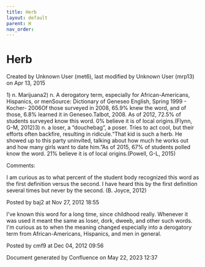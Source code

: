 ```yaml
---
title: Herb
layout: default
parent: H
nav_order:
---
```


# Herb

Created by  Unknown User (met6), last modified by  Unknown User (mrp13) on Apr 13, 2015

1) n. Marijuana2) n. A derogatory term, especially for African-Americans, Hispanics, or menSource: Dictionary of Geneseo English, Spring 1999 - Kocher- 2006Of those surveyed in 2008, 65.9% knew the word, and of those, 6.8% learned it in Geneseo.Talbot, 2008. As of 2012, 72.5% of students surveyed know this word. 0% believe it is of local origins.(Flynn, G-M, 2012)3) n. a loser, a “douchebag”, a poser. Tries to act cool, but their efforts often backfire, resulting in ridicule.“That kid is such a herb. He showed up to this party uninvited, talking about how much he works out and how many girls want to date him.”As of 2015, 67% of students polled know the word. 21% believe it is of local origins.(Powell, G-L, 2015)

Comments:

I am curious as to what percent of the student body recognized this word as the first definition versus the second. I have heard this by the first definition several times but never by the second. (B. Joyce, 2012)

Posted by baj2 at Nov 27, 2012 18:55

I've known this word for a long time, since childhood really. Whenever it was used it meant the same as loser, dork, dweeb, and other such words. I'm curious as to when the meaning changed especially into a derogatory term from African-Americans, Hispanics, and men in general.

Posted by cmf9 at Dec 04, 2012 09:56

Document generated by Confluence on May 22, 2023 12:37


